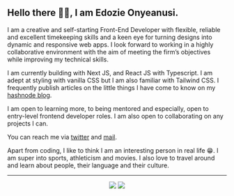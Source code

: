 <h2>Hello there 👋🏾, I am Edozie Onyeanusi.</h2>

<p>
I am a creative and self-starting Front-End Developer with flexible, reliable and excellent timekeeping skills and a keen eye for turning designs into dynamic and responsive web apps. I look forward to working in a highly collaborative environment with the aim of meeting the firm’s objectives while improving my technical skills.

I am currently building with Next JS, and React JS with Typescript. I am adept at styling with vanilla CSS but I am also familiar with Tailwind CSS. I frequently publish articles on the little things I have come to know on my <a href = "https://fynnbarr.hashnode.dev/">hashnode blog</a>.
</p>

<p>
I am open to learning more, to being mentored and especially, open to entry-level frontend developer roles. I am also open to collaborating on any  projects I can.
</p>

<p>You can reach me via <a href = "https://twitter.com/fynnbarr"> twitter</a> and <a href = "mailto:pyhnnedo@gmail.com">mail</a>.</p>

<p>
Apart from coding, I like to think I am an interesting person in real life 😁. I am super into sports, athleticism and movies. I also love to travel around and learn about people, their language and their culture.
</p>

<hr/>

<p align = "center">
  <img src = "https://github-readme-stats.vercel.app/api?username=fedozie&show_icons=true&count_private=true&theme=gotham&hide_border=false&bg_color=00000000"/>
  <img src = "https://github-readme-stats.vercel.app/api/top-langs/?username=fedozie&layout=compact&hide_border=false&theme=gotham&bg_color=00000000"/>
</p>


<!-- [![wakatime](https://wakatime.com/badge/user/1085513a-b7b4-4ff8-9f1d-ee14881805b1.svg)](https://wakatime.com/@1085513a-b7b4-4ff8-9f1d-ee14881805b1) -->
